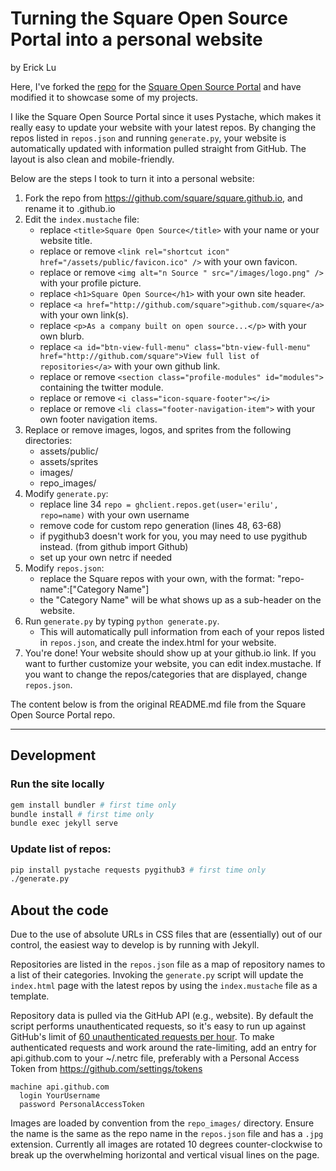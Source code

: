 Turning the Square Open Source Portal into a personal website
=========================

by Erick Lu

Here, I've forked the [repo](https://github.com/square/square.github.io) for the [Square Open Source Portal](https://square.github.io/) and have modified it to showcase some of my projects.

I like the Square Open Source Portal since it uses Pystache, which makes it really easy to update your website with your latest repos. By changing the repos listed in `repos.json` and running `generate.py`, your website is automatically updated with information pulled straight from GitHub. The layout is also clean and mobile-friendly.

Below are the steps I took to turn it into a personal website:

1. Fork the repo from https://github.com/square/square.github.io, and rename it to <yourGithubUsername>.github.io
2. Edit the `index.mustache` file:
    * replace `<title>Square Open Source</title>` with your name or your website title.
    * replace or remove `<link rel="shortcut icon" href="/assets/public/favicon.ico" />` with your own favicon.
    * replace or remove `<img alt="n Source " src="/images/logo.png" />` with your profile picture.
    * replace `<h1>Square Open Source</h1>` with your own site header.
    * replace `<a href="http://github.com/square">github.com/square</a>` with your own link(s).
    * replace `<p>As a company built on open source...</p>` with your own blurb.
    * replace `<a id="btn-view-full-menu" class="btn-view-full-menu" href="http://github.com/square">View full list of repositories</a>` with your own github link.
    * replace or remove `<section class="profile-modules" id="modules">` containing the twitter module.
    * replace or remove `<i class="icon-square-footer"></i>`
    * replace or remove `<li class="footer-navigation-item">` with your own footer navigation items.
3. Replace or remove images, logos, and sprites from the following directories:
    * assets/public/
    * assets/sprites
    * images/
    * repo_images/
4. Modify `generate.py`:
    * replace line 34 `repo = ghclient.repos.get(user='erilu', repo=name)` with your own username
    * remove code for custom repo generation (lines 48, 63-68)
    * if pygithub3 doesn't work for you, you may need to use pygithub instead. (from github import Github)
    * set up your own netrc if needed
5. Modify `repos.json`:
    * replace the Square repos with your own, with the format: "repo-name":["Category Name"]
    * the "Category Name" will be what shows up as a sub-header on the website.
6. Run `generate.py` by typing `python generate.py`.
    * This will automatically pull information from each of your repos listed in `repos.json`, and create the index.html for your website.
7. You're done! Your website should show up at your github.io link. If you want to further customize your website, you can edit index.mustache. If you want to change the repos/categories that are displayed, change `repos.json`.

The content below is from the original README.md file from the Square Open Source Portal repo.

-----------
Development
-----------

### Run the site locally
```bash
gem install bundler # first time only
bundle install # first time only
bundle exec jekyll serve
```


### Update list of repos:
```bash
pip install pystache requests pygithub3 # first time only
./generate.py
```

About the code
-----------
Due to the use of absolute URLs in CSS files that are (essentially) out of our
control, the easiest way to develop is by running with Jekyll.

Repositories are listed in the `repos.json` file as a map of repository names
to a list of their categories. Invoking the `generate.py` script will update
the `index.html` page with the latest repos by using the `index.mustache` file
as a template.

Repository data is pulled via the GitHub API (e.g., website). By default the
script performs unauthenticated requests, so it's easy to run up against
GitHub's limit of [60 unauthenticated requests per
hour](http://developer.github.com/v3/#rate-limiting). To make authenticated
requests and work around the rate-limiting, add an entry for api.github.com to
your ~/.netrc file, preferably with a Personal Access Token from
https://github.com/settings/tokens

    machine api.github.com
      login YourUsername
      password PersonalAccessToken

Images are loaded by convention from the `repo_images/` directory. Ensure the
name is the same as the repo name in the `repos.json` file and has a `.jpg`
extension. Currently all images are rotated 10 degrees counter-clockwise to
break up the overwhelming horizontal and vertical visual lines on the page.

